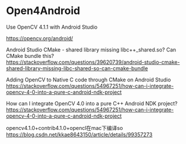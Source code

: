 # Open4Android
Use OpenCV 4.1.1 with Android Studio 

https://opencv.org/android/

Android Studio CMake - shared library missing libc++_shared.so? Can CMake bundle this?
https://stackoverflow.com/questions/39620739/android-studio-cmake-shared-library-missing-libc-shared-so-can-cmake-bundle

Adding OpenCV to Native C code through CMake on Android Studio
https://stackoverflow.com/questions/54967251/how-can-i-integrate-opencv-4-0-into-a-pure-c-android-ndk-project

How can I integrate OpenCV 4.0 into a pure C++ Android NDK project?
https://stackoverflow.com/questions/54967251/how-can-i-integrate-opencv-4-0-into-a-pure-c-android-ndk-project

opencv4.1.0+contrib4.1.0+opencl在mac下编译so
https://blog.csdn.net/kkae8643150/article/details/99357273
